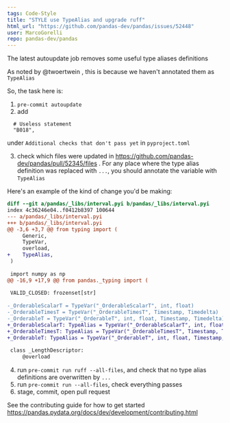 ```yaml
---
tags: Code-Style
title: "STYLE use TypeAlias and upgrade ruff"
html_url: "https://github.com/pandas-dev/pandas/issues/52448"
user: MarcoGorelli
repo: pandas-dev/pandas
---
```


The latest autoupdate job removes some useful type aliases definitions

As noted by @twoertwein , this is because we haven't annotated them as `TypeAlias`

So, the task here is:
1. `pre-commit autoupdate`
2. add
```
  # Useless statement
  "B018",
```
under `Additional checks that don't pass yet` in `pyproject.toml`

3. check which files were updated in https://github.com/pandas-dev/pandas/pull/52345/files . For any place where the type alias definition was replaced with `...`, you should annotate the variable with `TypeAlias`

Here's an example of the kind of change you'd be making:
```diff
diff --git a/pandas/_libs/interval.pyi b/pandas/_libs/interval.pyi
index 4c36246e04..f0412b8397 100644
--- a/pandas/_libs/interval.pyi
+++ b/pandas/_libs/interval.pyi
@@ -3,6 +3,7 @@ from typing import (
     Generic,
     TypeVar,
     overload,
+    TypeAlias,
 )
 
 import numpy as np
@@ -16,9 +17,9 @@ from pandas._typing import (
 
 VALID_CLOSED: frozenset[str]
 
-_OrderableScalarT = TypeVar("_OrderableScalarT", int, float)
-_OrderableTimesT = TypeVar("_OrderableTimesT", Timestamp, Timedelta)
-_OrderableT = TypeVar("_OrderableT", int, float, Timestamp, Timedelta)
+_OrderableScalarT: TypeAlias = TypeVar("_OrderableScalarT", int, float)
+_OrderableTimesT: TypeAlias = TypeVar("_OrderableTimesT", Timestamp, Timedelta)
+_OrderableT: TypeAlias = TypeVar("_OrderableT", int, float, Timestamp, Timedelta)
 
 class _LengthDescriptor:
     @overload
```

4. run `pre-commit run ruff --all-files`, and check that no type alias definitions are overwritten by `...`
5. run `pre-commit run --all-files`, check everything passes
6. stage, commit, open pull request

See the contributing guide for how to get started https://pandas.pydata.org/docs/dev/development/contributing.html